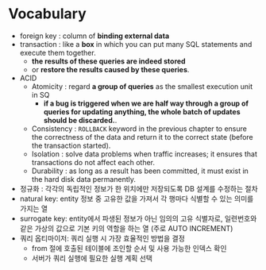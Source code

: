 # Vocabulary

- foreign key : column of **binding external data**
- transaction : like a **box** in which you can put many SQL statements and execute them together.
    - **the results of these queries are indeed stored**
    - or **restore the results caused by these queries**.
- ACID
    - Atomicity : regard **a group of queries** as the smallest execution unit in SQ
        - **if a bug is triggered when we are half way through a group of queries for updating anything, the whole batch of updates should be discarded.**.
    - Consistency : `ROLLBACK` keyword in the previous chapter to ensure the correctness of the data and return it to the correct state (before the transaction started).
    - Isolation : solve data problems when traffic increases; it ensures that transactions do not affect each other.
    - Durability : as long as a result has been committed, it must exist in the hard disk data permanently.
- 정규화 : 각각의 독립적인 정보가 한 위치에만 저장되도록 DB 설계를 수정하는 절차
- natural key: entity 정보 중 고유한 값을 가져서 각 행마다 식별할 수 있는 의미를 가지는 열
- surrogate key: entity에서 파생된 정보가 아닌 임의의 고유 식별자로, 일련번호와 같은 가상의 값으로 기본 키의 역할을 하는 열 (주로 AUTO INCREMENT)
- 쿼리 옵티마이저: 쿼리 실행 시 가장 효율적인 방법을 결정
    - from 절에 호출된 테이블에 조인할 순서 및 사용 가능한 인덱스 확인
    - 서버가 쿼리 실행에 필요한 실행 계획 선택